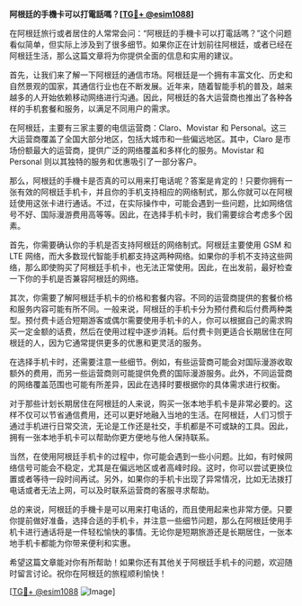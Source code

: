 **阿根廷的手機卡可以打電話嗎？[[TG💪+ @esim1088](https://t.me/s/esim1088)]**

在阿根廷旅行或者居住的人常常会问：“阿根廷的手機卡可以打電話嗎？”这个问题看似简单，但实际上涉及到了很多细节。如果你正在计划前往阿根廷，或者已经在阿根廷生活，那么这篇文章将为你提供全面的信息和实用的建议。

首先，让我们来了解一下阿根廷的通信市场。阿根廷是一个拥有丰富文化、历史和自然景观的国家，其通信行业也在不断发展。近年来，随着智能手机的普及，越来越多的人开始依赖移动网络进行沟通。因此，阿根廷的各大运营商也推出了各种各样的手机套餐和服务，以满足不同用户的需求。

在阿根廷，主要有三家主要的电信运营商：Claro、Movistar 和 Personal。这三大运营商覆盖了全国大部分地区，包括大城市和一些偏远地区。其中，Claro 是市场份额最大的运营商，提供广泛的网络覆盖和多样化的服务。Movistar 和 Personal 则以其独特的服务和优惠吸引了一部分客户。

那么，阿根廷的手機卡是否真的可以用来打电话呢？答案是肯定的！只要你拥有一张有效的阿根廷手机卡，并且你的手机支持相应的网络制式，那么你就可以在阿根廷使用这张卡进行通话。不过，在实际操作中，可能会遇到一些问题，比如网络信号不好、国际漫游费用高等等。因此，在选择手机卡时，我们需要综合考虑多个因素。

首先，你需要确认你的手机是否支持阿根廷的网络制式。阿根廷主要使用 GSM 和 LTE 网络，而大多数现代智能手机都支持这两种网络。如果你的手机不支持这些网络，那么即使购买了阿根廷手机卡，也无法正常使用。因此，在出发前，最好检查一下你的手机是否兼容阿根廷的网络。

其次，你需要了解阿根廷手机卡的价格和套餐内容。不同的运营商提供的套餐价格和服务内容可能有所不同。一般来说，阿根廷的手机卡分为预付费和后付费两种类型。预付费卡适合短期游客或偶尔需要使用手机卡的人，你可以根据自己的需求购买一定金额的话费，然后在使用过程中逐步消耗。后付费卡则更适合长期居住在阿根廷的人，因为它通常提供更多的优惠和更灵活的服务。

在选择手机卡时，还需要注意一些细节。例如，有些运营商可能会对国际漫游收取额外的费用，而另一些运营商则可能提供免费的国际漫游服务。此外，不同运营商的网络覆盖范围也可能有所差异，因此在选择时要根据你的具体需求进行权衡。

对于那些计划长期居住在阿根廷的人来说，购买一张本地手机卡是非常必要的。这样不仅可以节省通信费用，还可以更好地融入当地的生活。在阿根廷，人们习惯于通过手机进行日常交流，无论是工作还是社交，手机都是不可或缺的工具。因此，拥有一张本地手机卡可以帮助你更方便地与他人保持联系。

当然，在使用阿根廷手机卡的过程中，你可能会遇到一些小问题。比如，有时候网络信号可能会不稳定，尤其是在偏远地区或者高峰时段。这时，你可以尝试更换位置或者等待一段时间再试。另外，如果你的手机卡出现了异常情况，比如无法拨打电话或者无法上网，可以及时联系运营商的客服寻求帮助。

总的来说，阿根廷的手機卡是可以用来打电话的，而且使用起来也非常方便。只要你提前做好准备，选择合适的手机卡，并注意一些细节问题，那么在阿根廷使用手机卡进行通话将是一件轻松愉快的事情。无论你是短期旅游还是长期居住，一张本地手机卡都能为你带来便利和实惠。

希望这篇文章能对你有所帮助！如果你还有其他关于阿根廷手机卡的问题，欢迎随时留言讨论。祝你在阿根廷的旅程顺利愉快！

[[TG💪+ @esim1088](https://t.me/s/esim1088) ![Image](https://i.postimg.cc/4NQfJmqS/Snipaste-2025-05-13-00-14-12.png)]